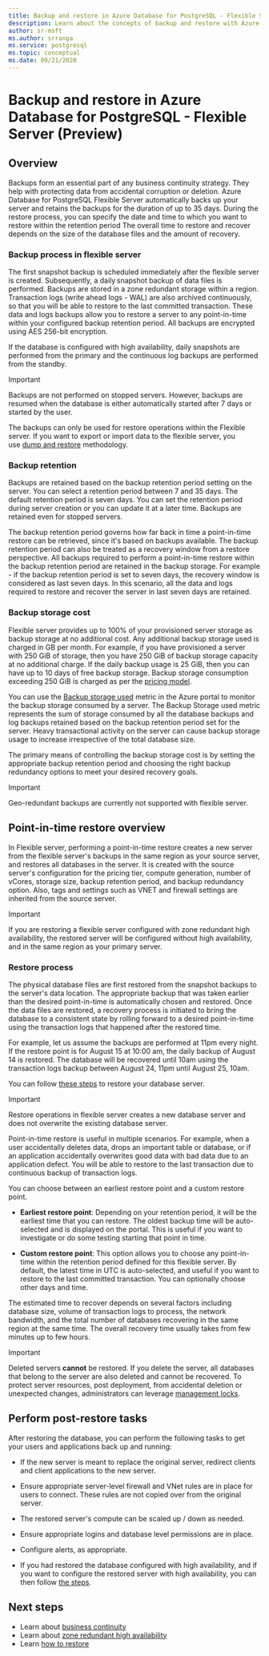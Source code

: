 ```yaml
---
title: Backup and restore in Azure Database for PostgreSQL - Flexible Server (Preview)
description: Learn about the concepts of backup and restore with Azure Database for PostgreSQL - Flexible Server
author: sr-msft
ms.author: srranga
ms.service: postgresql
ms.topic: conceptual
ms.date: 09/21/2020
---
```

# Backup and restore in Azure Database for PostgreSQL - Flexible Server (Preview)
 
 ## Overview
 Backups form an essential part of any business continuity strategy. They help with protecting data from accidental corruption or deletion. Azure Database for PostgreSQL Flexible Server automatically backs up your server and retains the backups for the duration of up to 35 days. During the restore process, you can specify the date and time to which you want to restore within the retention period The overall time to restore and recover depends on the size of the database files and the amount of recovery. 

### Backup process in flexible server
The first snapshot backup is scheduled immediately after the flexible server is created. Subsequently, a daily snapshot backup of data files is performed. Backups are stored in a zone redundant storage within a region. Transaction logs (write ahead logs - WAL) are also archived continuously, so that you will be able to restore to the last committed transaction. These data and logs backups allow you to restore a server to any point-in-time within your configured backup retention period. All backups are encrypted using AES 256-bit encryption.

If the database is configured with high availability, daily snapshots are performed from the primary and the continuous log backups are performed from the standby.

> [!IMPORTANT]
>Backups are not performed on stopped servers. However, backups are resumed when the database is either automatically started after 7 days or started by the user.

The backups can only be used for restore operations within the Flexible server. If you want to export or import data to the flexible server, you use [dump and restore](https://docs.microsoft.com/azure/postgresql/howto-migrate-using-dump-and-restore) methodology.


### Backup retention

Backups are retained based on the backup retention period setting on the server. You can select a retention period between 7 and 35 days. The default retention period is seven days. You can set the retention period during server creation or you can update it at a later time. Backups are retained even for stopped servers.

The backup retention period governs how far back in time a point-in-time restore can be retrieved, since it\'s based on backups available. The backup retention period can also be treated as a recovery window from a restore perspective. All backups required to perform a point-in-time restore within the backup retention period are retained in the backup storage. For example - if the backup retention period is set to seven days, the recovery window is considered as last seven days. In this scenario, all the data and logs required to restore and recover the server in last seven days are retained. 


### Backup storage cost

Flexible server provides up to 100% of your provisioned server storage as backup storage at no additional cost. Any additional backup storage used is charged in GB per month. For example, if you have provisioned a server with 250 GiB of storage, then you have 250 GiB of backup storage capacity at no additional charge. If the daily backup usage is 25 GiB, then you can have up to 10 days of free backup storage. Backup storage consumption exceeding 250 GiB is charged as per the [pricing model](https://azure.microsoft.com/pricing/details/postgresql/).

You can use the [Backup storage used](https://docs.microsoft.com/azure/postgresql/concepts-monitoring) metric in the Azure portal to monitor the backup storage consumed by a server. The Backup Storage used metric represents the sum of storage consumed by all the database backups and log backups retained based on the backup retention period set for the server.  Heavy transactional activity on the server can cause backup storage usage to increase irrespective of the total database size.

The primary means of controlling the backup storage cost is by setting the appropriate backup retention period and choosing the right backup redundancy options to meet your desired recovery goals.

> [!IMPORTANT]
> Geo-redundant backups are currently not supported with flexible server.

## Point-in-time restore overview

In Flexible server, performing a point-in-time restore creates a new server from the flexible server\'s backups in the same region as your source server, and restores all  databases in the server. It is created with the source server's configuration for the pricing tier, compute generation, number of vCores, storage size, backup retention period, and backup redundancy option. Also, tags and settings such as VNET and firewall settings are inherited from the source server. 

 > [!IMPORTANT]
> If you are restoring a flexible server configured with zone redundant high availability, the restored server will be configured without high availability, and in the same region as your primary server. 

 ### Restore process

The physical database files are first restored from the snapshot backups to the server's data location. The appropriate backup that was taken earlier than the desired point-in-time is automatically chosen and restored. Once the data files are restored, a recovery process is initiated to bring the database to a consistent state by rolling forward to a desired point-in-time using the transaction logs that happened after the restored time. 

 For example, let us assume the backups are performed at 11pm every night. If the restore point is for August 15 at 10:00 am, the daily backup of August 14 is restored. The database will be recovered until 10am using the transaction logs backup between August 24, 11pm until August 25, 10am. 

 You can follow [these steps](./how-to-restore-server-portal.md) to restore your database server.

> [!IMPORTANT]
> Restore operations in flexible server creates a new database server and does not overwrite the existing database server.

Point-in-time restore is useful in multiple scenarios. For example, when a user accidentally deletes data, drops an important table or database, or if an application accidentally overwrites good data with bad data due to an application defect. You will be able to restore to the last transaction due to continuous backup of transaction logs.

You can choose between an earliest restore point and a custom restore point.

-   **Earliest restore point**: Depending on your retention period, it will be the earliest time that you can restore. The oldest backup time will be auto-selected and is displayed on the portal. This is useful if you want to investigate or do some testing starting that point in time.

-   **Custom restore point**: This option allows you to choose any point-in-time within the retention period defined for this flexible server. By default, the latest time in UTC is auto-selected, and useful if you want to restore to the last committed transaction. You can optionally choose other days and time. 

The estimated time to recover depends on several factors including database size, volume of transaction logs to process, the network bandwidth, and the total number of databases recovering in the same region at the same time. The overall recovery time usually takes from few minutes up to few hours.


> [!IMPORTANT]
> Deleted servers **cannot** be restored. If you delete the server, all databases that belong to the server are also deleted and cannot be recovered. To protect server resources, post deployment, from accidental deletion or unexpected changes, administrators can leverage [management locks](https://docs.microsoft.com/azure/azure-resource-manager/resource-group-lock-resources).

## Perform post-restore tasks

After restoring the database, you can perform the following tasks to get your users and applications back up and running:

-   If the new server is meant to replace the original server, redirect clients and client applications to the new server.

-   Ensure appropriate server-level firewall and VNet rules are in place for users to connect. These rules are not copied over from the original server.
  
-   The restored server's compute can be scaled up / down as needed.

-   Ensure appropriate logins and database level permissions are in place.

-   Configure alerts, as appropriate.
  
-  If you had restored the database configured with high availability, and if you want to configure the restored server with high availability, you can then follow [the steps](./how-to-manage-high-availability-portal.md).


## Next steps

-   Learn about [business continuity](./concepts-business-continuity.md)
-   Learn about [zone redundant high availability](./concepts-high-availability.md)
-   Learn [how to restore](./how-to-restore-server-portal.md)

